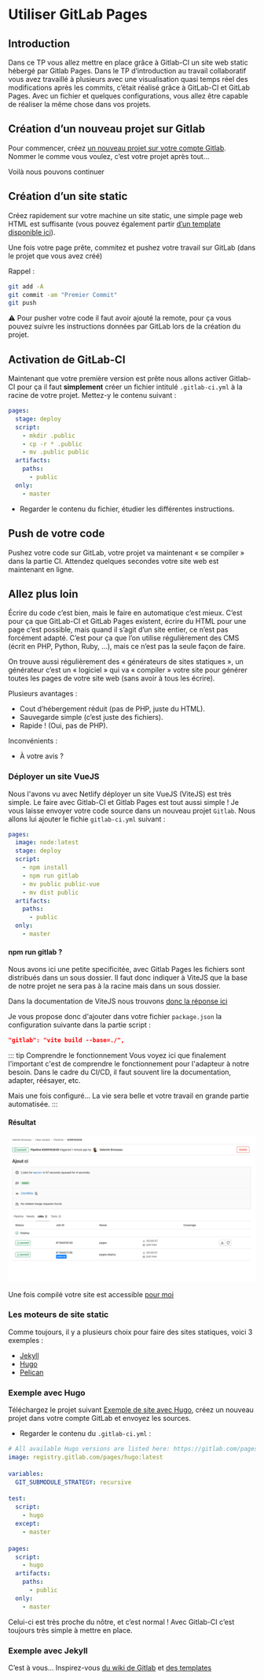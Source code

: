 # Utiliser GitLab Pages

## Introduction

Dans ce TP vous allez mettre en place grâce à Gitlab-CI un site web static hébergé par Gitlab Pages. Dans le TP d’introduction au travail collaboratif vous avez travaillé à plusieurs avec une visualisation quasi temps réel des modifications après les commits, c’était réalisé grâce à GitLab-CI et GitLab Pages. Avec un fichier et quelques configurations, vous allez être capable de réaliser la même chose dans vos projets.

## Création d’un nouveau projet sur Gitlab

Pour commencer, créez [un nouveau projet sur votre compte Gitlab](https://gitlab.com/projects/new). Nommer le comme vous voulez, c’est votre projet après tout…

Voilà nous pouvons continuer

## Création d’un site static

Créez rapidement sur votre machine un site static, une simple page web HTML est suffisante (vous pouvez également partir [d’un template disponible ici](https://startbootstrap.com/?showPro=false&showAngular=false)).

Une fois votre page prête, commitez et pushez votre travail sur GitLab (dans le projet que vous avez créé)

Rappel :

```sh
git add -A
git commit -am "Premier Commit"
git push
```

⚠️ Pour pusher votre code il faut avoir ajouté la remote, pour ça vous pouvez suivre les instructions données par GitLab lors de la création du projet.

## Activation de GitLab-CI

Maintenant que votre première version est prête nous allons activer Gitlab-CI pour ça il faut **simplement** créer un fichier intitulé `.gitlab-ci.yml` à la racine de votre projet. Mettez-y le contenu suivant :

```yml
pages:
  stage: deploy
  script:
    - mkdir .public
    - cp -r * .public
    - mv .public public
  artifacts:
    paths:
      - public
  only:
    - master
```

- Regarder le contenu du fichier, étudier les différentes instructions.

## Push de votre code

Pushez votre code sur GitLab, votre projet va maintenant « se compiler » dans la partie CI. Attendez quelques secondes votre site web est maintenant en ligne.

## Allez plus loin

Écrire du code c’est bien, mais le faire en automatique c’est mieux. C’est pour ça que GitLab-CI et GitLab Pages existent, écrire du HTML pour une page c’est possible, mais quand il s’agit d’un site entier, ce n’est pas forcément adapté. C’est pour ça que l’on utilise régulièrement des CMS (écrit en PHP, Python, Ruby, …), mais ce n’est pas la seule façon de faire.

On trouve aussi régulièrement des « générateurs de sites statiques », un générateur c’est un « logiciel » qui va « compiler » votre site pour générer toutes les pages de votre site web (sans avoir à tous les écrire).

Plusieurs avantages :

- Cout d’hébergement réduit (pas de PHP, juste du HTML).
- Sauvegarde simple (c’est juste des fichiers).
- Rapide ! (Oui, pas de PHP).

Inconvénients :

- À votre avis ?

### Déployer un site VueJS

Nous l'avons vu avec Netlify déployer un site VueJS (ViteJS) est très simple. Le faire avec Gitlab-CI et Gitlab Pages est tout aussi simple ! Je vous laisse envoyer votre code source dans un nouveau projet `Gitlab`. Nous allons lui ajouter le fichie `gitlab-ci.yml` suivant :

```yaml
pages:
  image: node:latest
  stage: deploy
  script:
    - npm install
    - npm run gitlab
    - mv public public-vue
    - mv dist public
  artifacts:
    paths:
      - public
  only:
    - master
```

#### npm run gitlab ?

Nous avons ici une petite specificitée, avec Gitlab Pages les fichiers sont distribués dans un sous dossier. Il faut donc indiquer à ViteJS que la base de notre projet ne sera pas à la racine mais dans un sous dossier.

Dans la documentation de ViteJS nous trouvons [donc la réponse ici](https://vitejs.dev/guide/build.html#public-base-path)

Je vous propose donc d'ajouter dans votre fichier `package.json` la configuration suivante dans la partie script :

```json
"gitlab": "vite build --base=./",
```

::: tip Comprendre le fonctionnement
Vous voyez ici que finalement l'important c'est de comprendre le fonctionnement pour l'adapteur à notre besoin. Dans le cadre du CI/CD, il faut souvent lire la documentation, adapter, réésayer, etc.

Mais une fois configuré… La vie sera belle et votre travail en grande partie automatisée.
:::

#### Résultat

![Gitlab-ci](./ressources/gitlabci-build.png)

Une fois compilé votre site est accessible [pour moi](https://vbrosseau.gitlab.io/vitejs-sample/)

### Les moteurs de site static

Comme toujours, il y a plusieurs choix pour faire des sites statiques, voici 3 exemples :

- [Jekyll](https://jekyllrb.com/)
- [Hugo](http://gohugo.io/)
- [Pelican](https://blog.getpelican.com/)

### Exemple avec Hugo

Téléchargez le projet suivant [Exemple de site avec Hugo](https://gitlab.com/pages/hugo), créez un nouveau projet dans votre compte GitLab et envoyez les sources.

- Regarder le contenu du `.gitlab-ci.yml` :

```yml
# All available Hugo versions are listed here: https://gitlab.com/pages/hugo/container_registry
image: registry.gitlab.com/pages/hugo:latest

variables:
  GIT_SUBMODULE_STRATEGY: recursive

test:
  script:
    - hugo
  except:
    - master

pages:
  script:
    - hugo
  artifacts:
    paths:
      - public
  only:
    - master
```

Celui-ci est très proche du nôtre, et c’est normal ! Avec Gitlab-CI c’est toujours très simple à mettre en place.

### Exemple avec Jekyll

C’est à vous… Inspirez-vous [du wiki de Gitlab](https://docs.gitlab.com/ee/user/project/pages/getting_started/pages_from_scratch.html) et [des templates](https://docs.gitlab.com/ee/user/project/pages/getting_started/pages_ci_cd_template.html)

